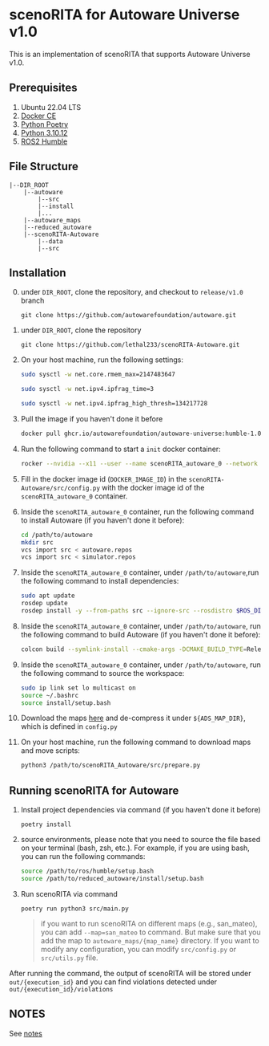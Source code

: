 # scenoRITA for Autoware Universe v1.0

This is an implementation of scenoRITA that supports Autoware Universe v1.0.

## Prerequisites

1. Ubuntu 22.04 LTS
2. [Docker CE](https://docs.docker.com/engine/install/ubuntu/)
3. [Python Poetry](https://python-poetry.org/)
4. [Python 3.10.12](https://www.python.org/downloads/release/python-31012/)
5. [ROS2 Humble](https://docs.ros.org/en/humble/index.html)

## File Structure

```
|--DIR_ROOT
    |--autoware
        |--src
        |--install
        |...
    |--autoware_maps
    |--reduced_autoware
    |--scenoRITA-Autoware
        |--data
        |--src
```

## Installation

0. under `DIR_ROOT`, clone the repository, and checkout to `release/v1.0` branch
   ```
   git clone https://github.com/autowarefoundation/autoware.git
   ```

1. under `DIR_ROOT`, clone the repository
   ```
   git clone https://github.com/lethal233/scenoRITA-Autoware.git
   ```

2. On your host machine, run the following settings:
   ```bash
   sudo sysctl -w net.core.rmem_max=2147483647
   
   sudo sysctl -w net.ipv4.ipfrag_time=3
   
   sudo sysctl -w net.ipv4.ipfrag_high_thresh=134217728
   ```
3. Pull the image if you haven't done it before
   ```bash
   docker pull ghcr.io/autowarefoundation/autoware-universe:humble-1.0-cuda-amd64
   ```
4. Run the following command to start a `init` docker container:
   ```bash
   rocker --nvidia --x11 --user --name scenoRITA_autoware_0 --network c0 --privileged --volume /path/to/autoware --volume /path/to/autoware_maps --volume /path/to/scenoRITA-Autoware -- ghcr.io/autowarefoundation/autoware-universe:humble-1.0-cuda-amd64
   ```
5. Fill in the docker image id (`DOCKER_IMAGE_ID`) in the `scenoRITA-Autoware/src/config.py` with the docker image id of
   the `scenoRITA_autoware_0` container.

6. Inside the `scenoRITA_autoware_0` container, run the following command to install Autoware (if you haven't done it
   before):
   ```bash
   cd /path/to/autoware
   mkdir src
   vcs import src < autoware.repos
   vcs import src < simulator.repos
   ```
7. Inside the `scenoRITA_autoware_0` container, under `/path/to/autoware`,run the following command to install
   dependencies:
   ```bash
   sudo apt update
   rosdep update
   rosdep install -y --from-paths src --ignore-src --rosdistro $ROS_DISTRO
   ```
8. Inside the `scenoRITA_autoware_0` container, under `/path/to/autoware`, run the following command to build Autoware (if you haven't done it before):
   ```bash
   colcon build --symlink-install --cmake-args -DCMAKE_BUILD_TYPE=Release
   ```
9. Inside the `scenoRITA_autoware_0` container, under `/path/to/autoware`, run the following command to source the workspace:
   ```bash
   sudo ip link set lo multicast on
   source ~/.bashrc
   source install/setup.bash
   ```
10. Download the maps [here](https://drive.google.com/file/d/1HBBDCtSubJ7pJX6acTaAbWP0COYXCnMs/view?usp=sharing) and de-compress it under `${ADS_MAP_DIR}`, which is defined in `config.py`
11. On your host machine, run the following command to download maps and move scripts:
    ```bash
    python3 /path/to/scenoRITA_Autoware/src/prepare.py
    ```

## Running scenoRITA for Autoware

1. Install project dependencies via command (if you haven't done it before)
   ```
   poetry install
   ```

2. source environments, please note that you need to source the file based on your terminal (bash, zsh, etc.). For example, if you are using bash, you can run the following commands:
   ```bash
   source /path/to/ros/humble/setup.bash
   source /path/to/reduced_autoware/install/setup.bash
   ```
   

3. Run scenoRITA via command
   ```
   poetry run python3 src/main.py
   ```

   > if you want to run scenoRITA on different maps (e.g., san_mateo), you can add `--map=san_mateo` to command. But
   make sure that you add the map to `autoware_maps/{map_name}` directory.
   > If you want to modify any configuration, you can modify `src/config.py` or `src/utils.py` file.

After running the command, the output of scenoRITA will be stored under `out/{execution_id}` and you can find violations
detected under `out/{execution_id}/violations`

## NOTES
See [notes](./NOTES.md)
